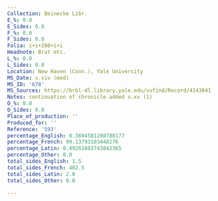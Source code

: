 ```yaml
---
Collection: Beinecke Libr.
E_%: 0.0
E_Sides: 0.0
F_%: 0.0
F_Sides: 0.0
Folia: i+i+208+i+i
Headnote: Brut etc.
L_%: 0.0
L_Sides: 0.0
Location: New Haven (Conn.), Yale University
MS_Date: s.xiv (med)
MS_ID: '678'
MS_Sources: https://brbl-dl.library.yale.edu/vufind/Record/4143041
Notes: continuation of chronicle added s.xv (1)
O_%: 0.0
O_Sides: 0.0
Place_of_production: ''
Produced_for: ''
Reference: '593'
percentage_English: 0.3694581280788177
percentage_French: 99.13793103448276
percentage_Latin: 0.49261083743842365
percentage_Other: 0.0
total_sides_English: 1.5
total_sides_French: 402.5
total_sides_Latin: 2.0
total_sides_Other: 0.0

---
```

